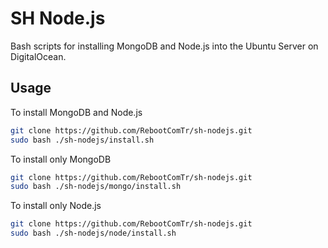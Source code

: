 # SH Node.js
Bash scripts for installing MongoDB and Node.js into the Ubuntu Server on DigitalOcean.

## Usage

To install MongoDB and Node.js

```bash
git clone https://github.com/RebootComTr/sh-nodejs.git
sudo bash ./sh-nodejs/install.sh
```

To install only MongoDB

```bash
git clone https://github.com/RebootComTr/sh-nodejs.git
sudo bash ./sh-nodejs/mongo/install.sh
```

To install only Node.js

```bash
git clone https://github.com/RebootComTr/sh-nodejs.git
sudo bash ./sh-nodejs/node/install.sh
```
